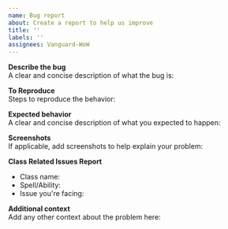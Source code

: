 ```yaml
---
name: Bug report
about: Create a report to help us improve
title: ''
labels: ''
assignees: Vanguard-WoW
---
```


**Describe the bug**  
A clear and concise description of what the bug is:

**To Reproduce**  
Steps to reproduce the behavior:  


**Expected behavior**  
A clear and concise description of what you expected to happen:

**Screenshots**  
If applicable, add screenshots to help explain your problem:

**Class Related Issues Report**  
- Class name:  
- Spell/Ability:  
- Issue you're facing:

**Additional context**  
Add any other context about the problem here:
